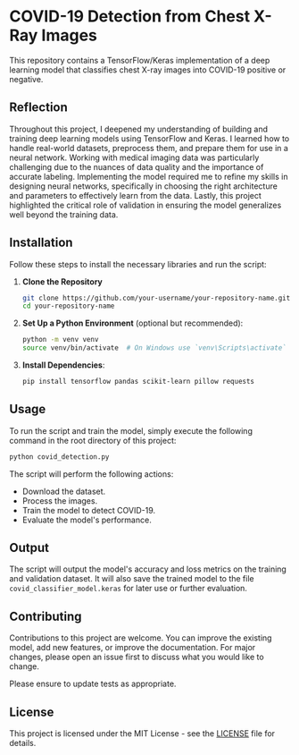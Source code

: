
# COVID-19 Detection from Chest X-Ray Images

This repository contains a TensorFlow/Keras implementation of a deep learning model that classifies chest X-ray images into COVID-19 positive or negative.

## Reflection

Throughout this project, I deepened my understanding of building and training deep learning models using TensorFlow and Keras. I learned how to handle real-world datasets, preprocess them, and prepare them for use in a neural network. Working with medical imaging data was particularly challenging due to the nuances of data quality and the importance of accurate labeling. Implementing the model required me to refine my skills in designing neural networks, specifically in choosing the right architecture and parameters to effectively learn from the data. Lastly, this project highlighted the critical role of validation in ensuring the model generalizes well beyond the training data.

## Installation

Follow these steps to install the necessary libraries and run the script:

1. **Clone the Repository**
   ```bash
   git clone https://github.com/your-username/your-repository-name.git
   cd your-repository-name
   ```

2. **Set Up a Python Environment** (optional but recommended):
   ```bash
   python -m venv venv
   source venv/bin/activate  # On Windows use `venv\Scripts\activate`
   ```

3. **Install Dependencies**:
   ```bash
   pip install tensorflow pandas scikit-learn pillow requests
   ```

## Usage

To run the script and train the model, simply execute the following command in the root directory of this project:

```bash
python covid_detection.py
```

The script will perform the following actions:
- Download the dataset.
- Process the images.
- Train the model to detect COVID-19.
- Evaluate the model's performance.

## Output

The script will output the model's accuracy and loss metrics on the training and validation dataset. It will also save the trained model to the file `covid_classifier_model.keras` for later use or further evaluation.

## Contributing

Contributions to this project are welcome. You can improve the existing model, add new features, or improve the documentation. For major changes, please open an issue first to discuss what you would like to change.

Please ensure to update tests as appropriate.

## License

This project is licensed under the MIT License - see the [LICENSE](LICENSE) file for details.
